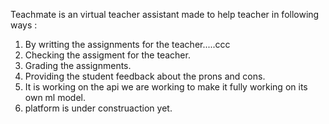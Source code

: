 Teachmate is an virtual teacher assistant made to help teacher in following ways :
1) By writting the assignments for the teacher.....ccc
2) Checking the assigment for the teacher.
3) Grading the assignments.
4) Providing the student feedback about the prons and cons.
5) It is working on the api we are working to make it fully working on its own ml model.
6) platform is under construaction yet.
